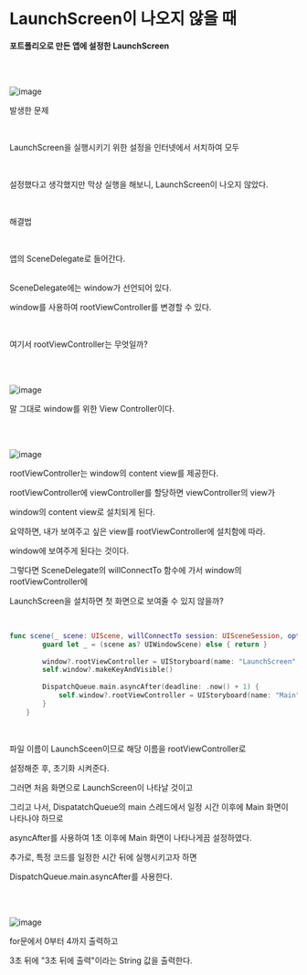 LaunchScreen이 나오지 않을 때
=======================

**포트폴리오로 만든 앱에 설정한 LaunchScreen**

</br></br>

![image](https://github.com/pursWon/won_TIL/assets/99719661/1999e176-9589-4d9a-9a14-ca37d3a1f9e8)

발생한 문제  

</br>

LaunchScreen을 실행시키기 위한 설정을 인터넷에서 서치하여 모두 

</br>

설정했다고 생각했지만 막상 실행을 해보니, LaunchScreen이 나오지 않았다.

</br>

해결법 

</br>

앱의 SceneDelegate로 들어간다. 


</br>
SceneDelegate에는 window가 선언되어 있다. 


</br>


window를 사용하여 rootViewController를 변경할 수 있다. 


</br>


여기서 rootViewController는 무엇일까?

</br></br>

![image](https://github.com/pursWon/won_TIL/assets/99719661/f382126c-0643-4042-9739-9d0d69b1778c)

말 그대로 window를 위한 View Controller이다.

</br></br>

![image](https://github.com/pursWon/won_TIL/assets/99719661/09160759-b426-4bc6-aba8-8ea376edbcb2)


rootViewController는 window의 content view를 제공한다.     





rootViewController에 viewController를 할당하면 viewController의 view가     





window의 content view로 설치되게 된다.     





요약하면, 내가 보여주고 싶은 view를 rootViewController에 설치함에 따라.   





window에 보여주게 된다는 것이다.    





그렇다면 SceneDelegate의 willConnectTo 함수에 가서 window의 rootViewController에     





LaunchScreen을 설치하면 첫 화면으로 보여줄 수 있지 않을까?   

</br>

```swift 
func scene(_ scene: UIScene, willConnectTo session: UISceneSession, options connectionOptions: UIScene.ConnectionOptions) {
        guard let _ = (scene as? UIWindowScene) else { return }
        
        window?.rootViewController = UIStoryboard(name: "LaunchScreen", bundle: nil).instantiateInitialViewController()
        self.window?.makeKeyAndVisible()
        
        DispatchQueue.main.asyncAfter(deadline: .now() + 1) {
            self.window?.rootViewController = UIStoryboard(name: "Main", bundle: nil).instantiateInitialViewController()
        }
    }
```
</br>

파일 이름이 LaunchSceen이므로 해당 이름을 rootViewController로          





설정해준 후, 초기화 시켜준다.   





그러면 처음 화면으로 LaunchScreen이 나타날 것이고             







그리고 나서, DispatatchQueue의 main 스레드에서 일정 시간 이후에 Main 화면이 나타나야 하므로        







asyncAfter를 사용하여 1초 이후에 Main 화면이 나타나게끔 설정하였다.      




추가로, 특정 코드를 일정한 시간 뒤에 실행시키고자 하면           





DispatchQueue.main.asyncAfter를 사용한다.   

</br></br>


![image](https://github.com/pursWon/won_TIL/assets/99719661/cafdd344-c19c-4417-a766-d7ac459d79b9)

for문에서 0부터 4까지 출력하고  



3초 뒤에 "3초 뒤에 출력"이라는 String 값을 출력한다.       






